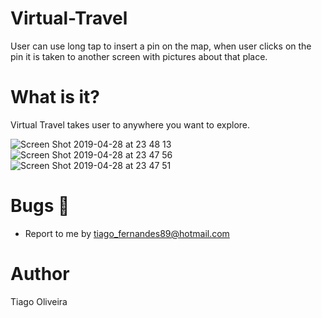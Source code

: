 # Virtual-Travel
User can use long tap to insert a pin on the map, when user clicks on the pin it is taken to another screen with pictures about that place.

# What is it?
Virtual Travel takes user to anywhere you want to explore.

![Screen Shot 2019-04-28 at 23 48 13](https://user-images.githubusercontent.com/8193383/56874474-76ffb000-6a10-11e9-8a54-327a43652835.png)
![Screen Shot 2019-04-28 at 23 47 56](https://user-images.githubusercontent.com/8193383/56874475-76ffb000-6a10-11e9-930f-11fdbe369c89.png)
![Screen Shot 2019-04-28 at 23 47 51](https://user-images.githubusercontent.com/8193383/56874473-76ffb000-6a10-11e9-99d2-fba5d36aeb79.png)

# Bugs :bug:
- Report to me by tiago_fernandes89@hotmail.com

# Author
Tiago Oliveira
